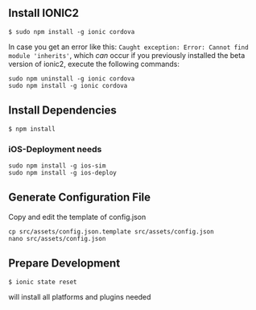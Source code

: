 ## Install IONIC2
```
$ sudo npm install -g ionic cordova
```
In case you get an error like this: `Caught exception: Error: Cannot find module 'inherits'`, which *can* occur if you previously installed the beta version of ionic2, execute the following commands:
```
sudo npm uninstall -g ionic cordova
sudo npm install -g ionic cordova
```
## Install Dependencies
```
$ npm install
```

### iOS-Deployment needs
```
sudo npm install -g ios-sim
sudo npm install -g ios-deploy
```
## Generate Configuration File
Copy and edit the template of config.json
```
cp src/assets/config.json.template src/assets/config.json
nano src/assets/config.json
```

## Prepare Development
```
$ ionic state reset
```
will install all platforms and plugins needed

